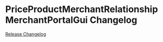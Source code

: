 # PriceProductMerchantRelationshipMerchantPortalGui Changelog

[Release Changelog](https://github.com/spryker/price-product-merchant-relationship-merchant-portal-gui/releases)
